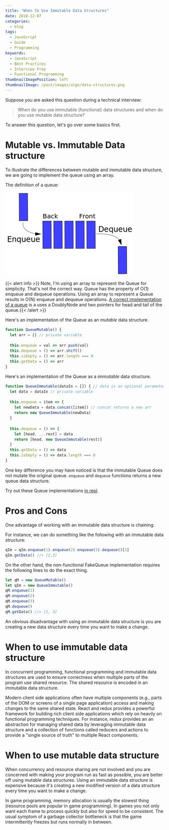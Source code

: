 ```yaml
---
title: "When To Use Immutable Data Structures"
date: 2018-12-07
categories:
  - blog
tags:
  - JavaScript
  - Guide
  - Programming
keywords:
  - JavaScript
  - Best Practices
  - Interview Prep
  - Functional Programming
thumbnailImagePosition: left
thumbnailImage: /post/images/algo/data-structures.png
---
```


Suppose you are asked this question during a technical interview:

> When do you use immutable (functional) data structures and when do you use mutable data structure?

<!--more-->

To answer this question, let's go over some basics first.

# Mutable vs. Immutable Data structure

To illustrate the differences between mutable and immutable data structure, we are going to implement the queue using an array.

The definition of a queue:

![queue](/post/images/algo/queue.png)

{{< alert info >}} Note, I'm using an array to represent the Queue for simplicity. That's not the correct way. Queue has the property of O(1) enqueue and dequeue operations. Using an array to represent a Queue results in O(N) enqueue and dequeue operations. [A correct implementation of a queue](https://github.com/xiaoyunyang/coding-challenges/blob/master/datastructure/Queue.js) is a uses a DoublyNode and two pointers for head and tail of the queue.{{< /alert >}}

Here's an implementation of the Queue as an *mutable* data structure.

```javascript
function QueueMutable() {
  let arr = [] // private variable

  this.enqueue = val => arr.push(val)
  this.dequeue = () => arr.shift()
  this.isEmpty = () => arr.length === 0
  this.getData = () => arr
}
```

Here's an implementation of the Queue as a *immutable* data structure.

```javascript
function QueueImmutable(dataIn = []) { // data is an optional parameter
  let data = dataIn // private variable

  this.enqueue = item => {
    let newData = data.concat([item]) // concat returns a new arr
    return new QueueImmutable(newData)
  }
  
  this.dequeue = () => {
    let [head, ...rest] = data
    return [head, new QueueImmutable(rest)]
  }
  this.getData = () => data
  this.isEmpty = () => data.length === 0
}
```

One key difference you may have noticed is that the immutable Queue does not mutate the original queue. `enqueue` and `dequeue` functions returns a new queue data structure.

Try out these Queue implementations [in repl](https://repl.it/@xiaoyunyang/queue).

# Pros and Cons

One advantage of working with an immutable data structure is chaining.

For instance, we can do something like the following with an immutable data structure:

```javascript
qIm = qIm.enqueue(1).enqueue(2).enqueue(3).dequeue()[1]
qIm.getData() //> [2,3]
```

On the other hand, the non-functional FakeQueue implementation requires the following lines to do the exact thing.

```javascript
let qM = new QueueMutable()
let qIm = new QueueImmutable()
qM.enqueue(1)
qM.enqueue(2)
qM.enqueue(3)
qM.dequeue()
qM.getData() //> [2, 3]
```

An obvious disadvantage with using an immutable data structure is you are creating a new data structure every time you want to make a change.

# When to use immutable data structure

In concurrent programming, functional programming and immutable data structures are used to ensure correctness when multiple parts of the program use shared resource. The shared resource is encoded in an immutable data structure.

Modern client side applications often have multiple components (e.g., parts of the DOM or screens of a single page application) access and making changes to the same shared state. React and redux provides a powerful framework for building rich client side applications which rely on heavily on functional programming techniques. For instance, redux provides an an abstraction for managing shared data by leveraging immutable data structure and a collection of functions called reducers and actions to provide a "single source of truth" to multiple React components.

# When to use mutable data structure

When concurrency and resource sharing are not involved and you are concerned with making your program run as fast as possible, you are better off using mutable data structures. Using an immutable data structure is expensive because it's creating a new modified version of a data structure every time you want to make a change.

In game programming, memory allocation is usually the slowest thing (resource pools are popular in game programming). In games you not only want each frame to process quickly but also for speed to be consistent. The usual symptom of a garbage collector bottleneck is that the game intermittently freezes but runs normally in between.